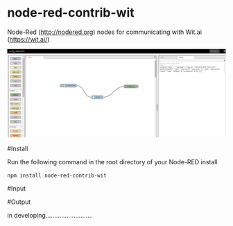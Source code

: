 node-red-contrib-wit
====================

Node-Red (http://nodered.org) nodes for communicating with Wit.ai (https://wit.ai/)

<img src="https://github.com/efa2000/node-red-contrib-wit/blob/master/screen-shot.png">


#Install

Run the following command in the root directory of your Node-RED install

    npm install node-red-contrib-wit

#Input

#Output


in developing...........................
